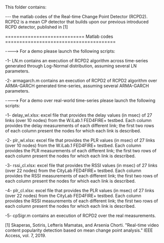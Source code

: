 This folder contains:

--- the matlab codes of the Real-time Change Point Detector (RCPD2). RCPD2 is a mean CP detector that builds upon our previous introduced RCPD detector, published in [1] 

============================ Matlab codes =======================================

----> For a demo please launch the following scripts:

-1- LN.m contains an execution of RCPD2 algorithm across time-series generated through Log-Normal distribution, assuming several LN parameters.

-2- armagarch.m contains an execution of RCPD2 of RCPD2 algorithm over ARMA-GARCH generated time-series, assuming several ARMA-GARCH parameters.

----> For a demo over real-world time-series please launch the following scripts:

-1- delay_wl.xlsx: excel file  that provides the delay values (in msec) of 27 links (over 10 nodes)  from the W.iLab.1 FED4FIRE+ testbed. Each column provides the delay measurements of each different link; the first two rows of each column present the nodes for which each link is described. 

-2- plr_wl.xlsx: excel file  that provides the PLR values (in msec) of 27 links (over 10 nodes)  from the W.iLab.1 FED4FIRE+ testbed. Each column provides the PLR measurements of each different link; the first two rows of each column present the nodes for which each link is described.

-3- rssi_cl.xlsx: excel file  that provides the RSSI values (in msec) of 27 links (over 22 nodes)  from the CityLab FED4FIRE+ testbed. Each column provides the RSSI measurements of each different link; the first two rows of each column present the nodes for which each link is described.

-4- plr_cl.xlsx: excel file  that provides the PLR values (in msec) of 27 links (over 22 nodes)  from the CityLab FED4FIRE+ testbed. Each column provides the RSSI measurements of each different link; the first two rows of each column present the nodes for which each link is described.

-5- cpSigr.m contains an execution of RCPD2 over the real measurements.

[1] Skaperas, Sotiris, Lefteris Mamatas, and Arsenia Chorti. "Real-time video content popularity detection based on mean change point analysis." IEEE Access, vol. 7, 2019.

